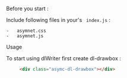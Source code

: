 Before you start :

Include following files in your's ```  index.js ``` :

    -   asymnet.css
    -   asymnet.js

Usage

To start using dlWriter first create dl-drawbox :

```html
     <div class="asymc-dl-drawbox"></div>
```

